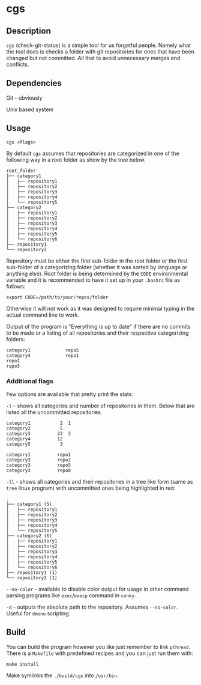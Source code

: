 # cgs

## Description

`cgs` (check-git-status) is a simple tool for us forgetful people. Namely what the tool does is checks a folder with git repositories for ones that have been changed but not committed. All that to avoid unnecessary merges and conflicts.

## Dependencies

Git - obviously

Unix based system

## Usage

```
cgs <flags>
```
By default `cgs` assumes that repositories are categorized in one of the following way in a root folder as show by the tree below.

```
root_folder
├── category1
│   ├── repository1
│   ├── repository2
│   ├── repository3
│   ├── repository4
│   └── repository5
├── category2
│   ├── repository1
│   ├── repository2
│   ├── repository3
│   ├── repository4
│   ├── repository5
│   └── repository6
├── repository1
└── repository2
```

Repository must be either the first sub-folder in the root folder or the first sub-folder of a categorizing folder (whether it was sorted by language or anything else). Root folder is being determined by the `CODE` environmental variable and it is recommended to have it set up in your `.bashrc` file as follows:

```
export CODE=/path/to/your/repos/folder
```

Otherwise it will not work as it was designed to require minimal typing in the actual command line to work.

Output of the program is "Everything is up to date" if there are no commits to be made or a listing of all repositories and their respective categorizing folders:

```
category1             repo5
category4             repo1
repo1
repo3
```

### Additional flags

Few options are available that pretty print the stats:

`-l` - shows all categories and number of repositories in them. Below that are listed all the uncommitted repositories.

```
category1           2  1
category2           5
category3          22  3
category4          12
category5           3

category1          repo1  
category3          repo2  
category3          repo5  
category3          repo8  
```

`-ll` - shows all categories and their repositories in a tree like form (same as `tree` linux program) with uncommitted ones being highlighted in red:

```
.
├── category1 (5)
│   ├── repository1
│   ├── repository2
│   ├── repository3
│   ├── repository4
│   └── repository5
├── category2 (6)
│   ├── repository1
│   ├── repository2
│   ├── repository3
│   ├── repository4
│   ├── repository5
│   └── repository6
├── repository1 (1)
└── repository2 (1)
```

`--no-color` - available to disable color output for usage in other command parsing programs like `exec`/`execp` command in `conky`.

`-d` - outputs the absolute path to the repository. Assumes `--no-color`. Useful for `dmenu` scripting.

## Build

You can build the program however you like just remember to link `pthread`. There is a `Makefile` with predefined recipes and you can just run them with:

```
make install
```

Make symlinks the `./build/cgs` into `/usr/bin`.
 